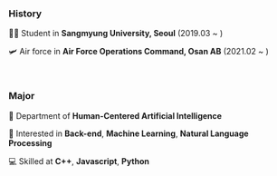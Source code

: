 ### History

🧑‍💻 Student in **Sangmyung University, Seoul** (2019.03 ~ )

🛩 Air force in **Air Force Operations Command, Osan AB** (2021.02 ~ )

<br>

### Major

🦾 Department of **Human-Centered Artificial Intelligence**

📝 Interested in **Back-end**, **Machine Learning**, **Natural Language Processing**

💻 Skilled at **C++**, **Javascript**, **Python**
